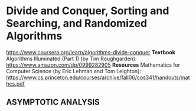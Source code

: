 # Divide and Conquer, Sorting and Searching, and Randomized Algorithms
https://www.coursera.org/learn/algorithms-divide-conquer
**Textbook**
Algorithms Illuminated (Part 1) (by Tim Roughgarden): https://www.amazon.com/dp/0999282905
**Resources**
Mathematics for Computer Science (by Eric Lehman and Tom Leighton): https://www.cs.princeton.edu/courses/archive/fall06/cos341/handouts/mathcs.pdf

## ASYMPTOTIC ANALYSIS

